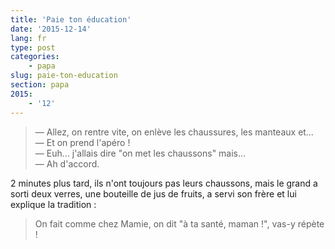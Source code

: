 ```yaml
---
title: 'Paie ton éducation'
date: '2015-12-14'
lang: fr
type: post
categories:
    - papa
slug: paie-ton-education
section: papa
2015:
    - '12'
---
```


> — Allez, on rentre vite, on enlève les chaussures, les manteaux et…  
> — Et on prend l'apéro !  
> — Euh… j'allais dire "on met les chaussons" mais…  
> — Ah d'accord.

2 minutes plus tard, ils n'ont toujours pas leurs chaussons, mais le grand a sorti deux verres, une bouteille de jus de fruits, a servi son frère et lui explique la tradition :

> On fait comme chez Mamie, on dit "à ta santé, maman !", vas-y répète !
